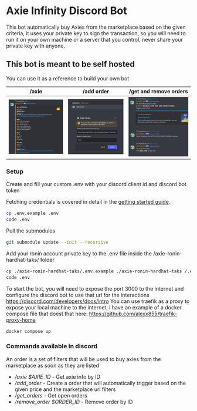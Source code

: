 # Axie Infinity Discord Bot

This bot automatically buy Axies from the marketplace based on the given criteria, it uses your private key to sign the transaction, so you will need to run it on your own machine or a server that you control, never share your private key with anyone.

## This bot is meant to be self hosted

You can use it as a reference to build your own bot

|/axie|/add order|/get and remove orders|
|-|-|-|
|[![name](https://raw.githubusercontent.com/alexx855/axie-discord-bot/master/screenshots/Screenshot_Axie.png)](https://raw.githubusercontent.com/alexx855/axie-discord-bot/master/screenshots/Screenshot_Axie.png)|[![name](https://raw.githubusercontent.com/alexx855/axie-discord-bot/master/screenshots/Screenshot_Modal.png)](https://raw.githubusercontent.com/alexx855/axie-discord-bot/master/screenshots/Screenshot_Modal.png)|[![name](https://raw.githubusercontent.com/alexx855/axie-discord-bot/master/screenshots/Screenshot_Orders.png)](https://raw.githubusercontent.com/alexx855/axie-discord-bot/master/screenshots/Screenshot_Orders.png) |

### Setup

Create and fill your custom .env with your discord client id and discord bot token

Fetching credentials is covered in detail in the [getting started guide](https://discord.com/developers/docs/getting-started).

```bash
cp .env.example .env
code .env
```

Pull the submodules

```bash
git submodule update --init --recursive
```

Add your ronin account private key to the .env file inside the /axie-ronin-hardhat-taks/ folder

```bash
cp ./axie-ronin-hardhat-taks/.env.example ./axie-ronin-hardhat-taks /.env
code .env
```


To start the bot, you will need to expose the port 3000 to the internet and configure the discord bot to use that url for the interactions <https://discord.com/developers/docs/intro>
You can use traefik as a proxy to expose your local machine to the internet, i have an example of a docker compose file that doest that here: <https://github.com/alexx855/traefik-proxy-home>

```bash
docker compose up
```


### Commands available in discord

An order is a set of filters that will be used to buy axies from the marketplace as soon as they are listed

- */axie $AXIE_ID* - Get axie info by ID
- */add_order* - Create a order that will automatically trigger based on the given price and the marketplace url filters
- */get_orders* - Get open orders
- */remove_order $ORDER_ID* - Remove order by ID
